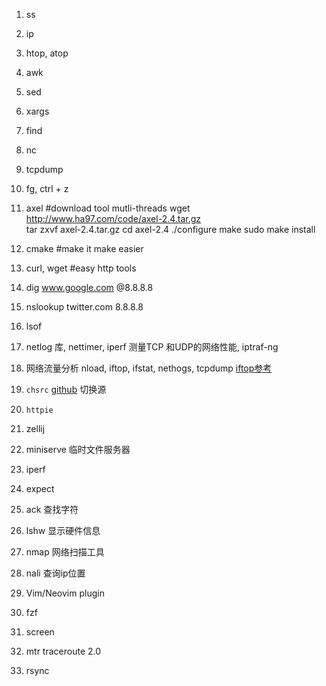 1. ss
2. ip
3. htop, atop
4. awk 
5. sed 
6. xargs
7. find
8. nc
9. tcpdump
10. fg, ctrl + z 
11. axel #download tool mutli-threads
    wget http://www.ha97.com/code/axel-2.4.tar.gz                                                                              
    tar zxvf axel-2.4.tar.gz
    cd axel-2.4
    ./configure
    make
    sudo make install

12. cmake #make it make easier
13. curl, wget  #easy http tools
14. dig www.google.com @8.8.8.8
15. nslookup twitter.com 8.8.8.8
16. lsof
17. netlog 库, nettimer, iperf 测量TCP 和UDP的网络性能, iptraf-ng
18. 网络流量分析 nload, iftop, ifstat, nethogs, tcpdump [iftop参考](https://www.vpser.net/manage/iftop.html)
19. `chsrc` [github](https://github.com/maskcc/chsrc) 切换源
20. `httpie`
21. zellij
22. miniserve  临时文件服务器
23. iperf
24. expect
25. ack 查找字符
26. lshw 显示硬件信息
27. nmap 网络扫描工具
28. nali 查询ip位置
29. Vim/Neovim plugin
30. fzf
31. screen
32. mtr traceroute 2.0
33. rsync